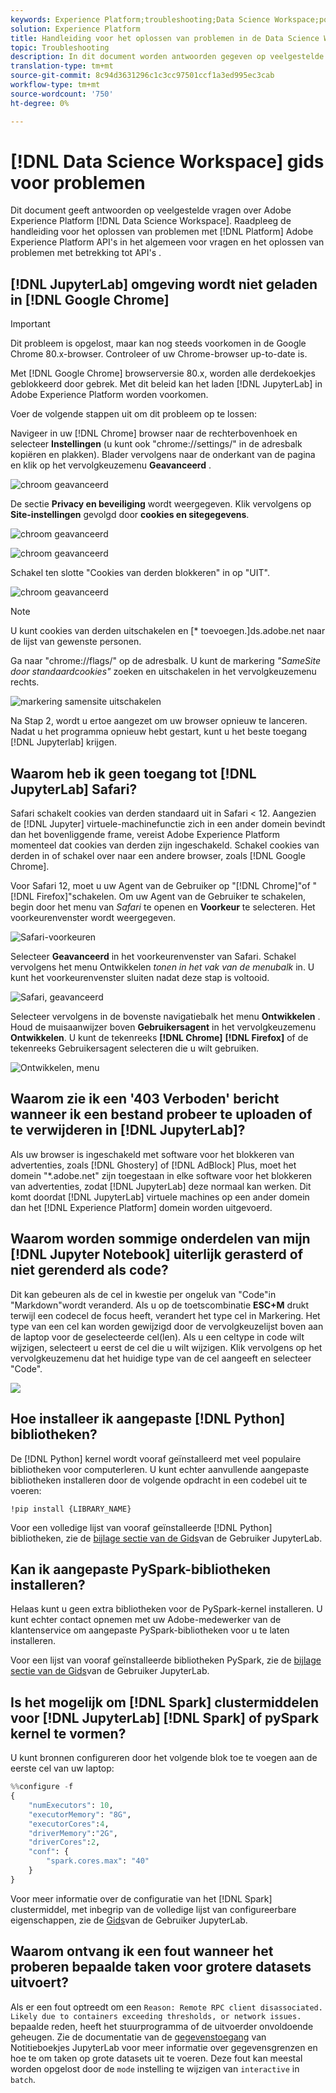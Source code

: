 ```yaml
---
keywords: Experience Platform;troubleshooting;Data Science Workspace;popular topics
solution: Experience Platform
title: Handleiding voor het oplossen van problemen in de Data Science Workspace
topic: Troubleshooting
description: In dit document worden antwoorden gegeven op veelgestelde vragen over de Adobe Experience Platform Data Science Workspace.
translation-type: tm+mt
source-git-commit: 8c94d3631296c1c3cc97501ccf1a3ed995ec3cab
workflow-type: tm+mt
source-wordcount: '750'
ht-degree: 0%

---
```



# [!DNL Data Science Workspace] gids voor problemen

Dit document geeft antwoorden op veelgestelde vragen over Adobe Experience Platform [!DNL Data Science Workspace]. Raadpleeg de handleiding voor het oplossen van problemen met [!DNL Platform] Adobe Experience Platform API&#39;s in het algemeen voor vragen en het oplossen van problemen met betrekking tot API&#39;s [](../landing/troubleshooting.md).

## [!DNL JupyterLab] omgeving wordt niet geladen in [!DNL Google Chrome]

>[!IMPORTANT]
>
>Dit probleem is opgelost, maar kan nog steeds voorkomen in de Google Chrome 80.x-browser. Controleer of uw Chrome-browser up-to-date is.

Met [!DNL Google Chrome] browserversie 80.x, worden alle derdekoekjes geblokkeerd door gebrek. Met dit beleid kan het laden [!DNL JupyterLab] in Adobe Experience Platform worden voorkomen.

Voer de volgende stappen uit om dit probleem op te lossen:

Navigeer in uw [!DNL Chrome] browser naar de rechterbovenhoek en selecteer **Instellingen** (u kunt ook &quot;chrome://settings/&quot; in de adresbalk kopiëren en plakken). Blader vervolgens naar de onderkant van de pagina en klik op het vervolgkeuzemenu **Geavanceerd** .

![chroom geavanceerd](./images/faq/chrome-advanced.png)

De sectie **Privacy en beveiliging** wordt weergegeven. Klik vervolgens op **Site-instellingen** gevolgd door **cookies en sitegegevens**.

![chroom geavanceerd](./images/faq/privacy-security.png)

![chroom geavanceerd](./images/faq/cookies.png)

Schakel ten slotte &quot;Cookies van derden blokkeren&quot; in op &quot;UIT&quot;.

![chroom geavanceerd](./images/faq/toggle-off.png)

>[!NOTE]
>
>U kunt cookies van derden uitschakelen en [* toevoegen.]ds.adobe.net naar de lijst van gewenste personen.

Ga naar &quot;chrome://flags/&quot; op de adresbalk. U kunt de markering *&quot;SameSite door standaardcookies&quot;* zoeken en uitschakelen in het vervolgkeuzemenu rechts.

![markering samensite uitschakelen](./images/faq/samesite-flag.png)

Na Stap 2, wordt u ertoe aangezet om uw browser opnieuw te lanceren. Nadat u het programma opnieuw hebt gestart, kunt u het beste toegang [!DNL Jupyterlab] krijgen.

## Waarom heb ik geen toegang tot [!DNL JupyterLab] Safari?

Safari schakelt cookies van derden standaard uit in Safari &lt; 12. Aangezien de [!DNL Jupyter] virtuele-machinefunctie zich in een ander domein bevindt dan het bovenliggende frame, vereist Adobe Experience Platform momenteel dat cookies van derden zijn ingeschakeld. Schakel cookies van derden in of schakel over naar een andere browser, zoals [!DNL Google Chrome].

Voor Safari 12, moet u uw Agent van de Gebruiker op &quot;[!DNL Chrome]&quot;of &quot;[!DNL Firefox]&quot;schakelen. Om uw Agent van de Gebruiker te schakelen, begin door het menu van *Safari* te openen en **Voorkeur** te selecteren. Het voorkeurenvenster wordt weergegeven.

![Safari-voorkeuren](./images/faq/preferences.png)

Selecteer **Geavanceerd** in het voorkeurenvenster van Safari. Schakel vervolgens het menu Ontwikkelen *tonen in het vak van de menubalk* in. U kunt het voorkeurenvenster sluiten nadat deze stap is voltooid.

![Safari, geavanceerd](./images/faq/advanced.png)

Selecteer vervolgens in de bovenste navigatiebalk het menu **Ontwikkelen** . Houd de muisaanwijzer boven **Gebruikersagent** in het vervolgkeuzemenu **Ontwikkelen**. U kunt de tekenreeks **[!DNL Chrome]** **[!DNL Firefox]** of de tekenreeks Gebruikersagent selecteren die u wilt gebruiken.

![Ontwikkelen, menu](./images/faq/user-agent.png)

## Waarom zie ik een &#39;403 Verboden&#39; bericht wanneer ik een bestand probeer te uploaden of te verwijderen in [!DNL JupyterLab]?

Als uw browser is ingeschakeld met software voor het blokkeren van advertenties, zoals [!DNL Ghostery] of [!DNL AdBlock] Plus, moet het domein &quot;\*.adobe.net&quot; zijn toegestaan in elke software voor het blokkeren van advertenties, zodat [!DNL JupyterLab] deze normaal kan werken. Dit komt doordat [!DNL JupyterLab] virtuele machines op een ander domein dan het [!DNL Experience Platform] domein worden uitgevoerd.

## Waarom worden sommige onderdelen van mijn [!DNL Jupyter Notebook] uiterlijk gerasterd of niet gerenderd als code?

Dit kan gebeuren als de cel in kwestie per ongeluk van &quot;Code&quot;in &quot;Markdown&quot;wordt veranderd. Als u op de toetscombinatie **ESC+M** drukt terwijl een codecel de focus heeft, verandert het type cel in Markering. Het type van een cel kan worden gewijzigd door de vervolgkeuzelijst boven aan de laptop voor de geselecteerde cel(len). Als u een celtype in code wilt wijzigen, selecteert u eerst de cel die u wilt wijzigen. Klik vervolgens op het vervolgkeuzemenu dat het huidige type van de cel aangeeft en selecteer &quot;Code&quot;.

![](./images/faq/code_type.png)

## Hoe installeer ik aangepaste [!DNL Python] bibliotheken?

De [!DNL Python] kernel wordt vooraf geïnstalleerd met veel populaire bibliotheken voor computerleren. U kunt echter aanvullende aangepaste bibliotheken installeren door de volgende opdracht in een codebel uit te voeren:

```shell
!pip install {LIBRARY_NAME}
```

Voor een volledige lijst van vooraf geïnstalleerde [!DNL Python] bibliotheken, zie de [bijlage sectie van de Gids](./jupyterlab/overview.md#supported-libraries)van de Gebruiker JupyterLab.

## Kan ik aangepaste PySpark-bibliotheken installeren?

Helaas kunt u geen extra bibliotheken voor de PySpark-kernel installeren. U kunt echter contact opnemen met uw Adobe-medewerker van de klantenservice om aangepaste PySpark-bibliotheken voor u te laten installeren.

Voor een lijst van vooraf geïnstalleerde bibliotheken PySpark, zie de [bijlage sectie van de Gids](./jupyterlab/overview.md#supported-libraries)van de Gebruiker JupyterLab.

## Is het mogelijk om [!DNL Spark] clustermiddelen voor [!DNL JupyterLab] [!DNL Spark] of pySpark kernel te vormen?

U kunt bronnen configureren door het volgende blok toe te voegen aan de eerste cel van uw laptop:

```python
%%configure -f 
{
    "numExecutors": 10,
    "executorMemory": "8G",
    "executorCores":4,
    "driverMemory":"2G",
    "driverCores":2,
    "conf": {
        "spark.cores.max": "40"
    }
}
```

Voor meer informatie over de configuratie van het [!DNL Spark] clustermiddel, met inbegrip van de volledige lijst van configureerbare eigenschappen, zie de [Gids](./jupyterlab/overview.md#kernels)van de Gebruiker JupyterLab.

## Waarom ontvang ik een fout wanneer het proberen bepaalde taken voor grotere datasets uitvoert?

Als er een fout optreedt om een `Reason: Remote RPC client disassociated. Likely due to containers exceeding thresholds, or network issues.` bepaalde reden, heeft het stuurprogramma of de uitvoerder onvoldoende geheugen. Zie de documentatie van de [gegevenstoegang](./jupyterlab/access-notebook-data.md) van Notitieboekjes JupyterLab voor meer informatie over gegevensgrenzen en hoe te om taken op grote datasets uit te voeren. Deze fout kan meestal worden opgelost door de `mode` instelling te wijzigen van `interactive` in `batch`.